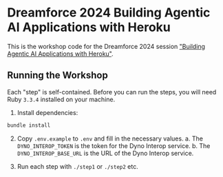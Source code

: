 # Dreamforce 2024 Building Agentic AI Applications with Heroku

This is the workshop code for the Dreamforce 2024 session ["Building Agentic AI Applications with Heroku"](https://reg.salesforce.com/flow/plus/df24/sessioncatalog/page/catalog/session/1718915855922001QjQx).

## Running the Workshop

Each "step" is self-contained. Before you can run the steps, you will need Ruby `3.3.4` installed on your machine.

1. Install dependencies:

```bash
bundle install
```

2. Copy `.env.example` to `.env` and fill in the necessary values.
   a. The `DYNO_INTEROP_TOKEN` is the token for the Dyno Interop service.
   b. The `DYNO_INTEROP_BASE_URL` is the URL of the Dyno Interop service.

3. Run each step with `./step1` or `./step2` etc.
